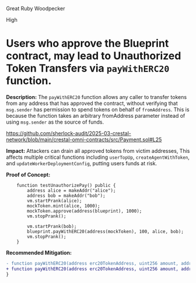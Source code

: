 Great Ruby Woodpecker

High

# Users who approve the Blueprint contract, may lead to Unauthorized Token Transfers via `payWithERC20` function.


**Description:** 
The `payWithERC20` function allows any caller to transfer tokens from any address that has approved the contract, without verifying that `msg.sender` has permission to spend tokens on behalf of `fromAddress`. This is because the function takes an arbitrary fromAddress parameter instead of using `msg.sender` as the source of funds.

https://github.com/sherlock-audit/2025-03-crestal-network/blob/main/crestal-omni-contracts/src/Payment.sol#L25

**Impact:** 
Attackers can drain all approved tokens from victim addresses, This affects multiple critical functions including `userTopUp`, `createAgentWithToken`, and `updateWorkerDeploymentConfig`, putting users funds at risk.

**Proof of Concept:**
```solidity
    function testUnauthorizePay() public {
        address alice = makeAddr("alice");
        address bob = makeAddr("bob");
        vm.startPrank(alice);
        mockToken.mint(alice, 1000);
        mockToken.approve(address(blueprint), 1000);
        vm.stopPrank();

        vm.startPrank(bob);
        blueprint.payWithERC20(address(mockToken), 100, alice, bob);
        vm.stopPrank();
    }
```
**Recommended Mitigation:** 
```diff
- function payWithERC20(address erc20TokenAddress, uint256 amount, address toAddress) internal { 
+ function payWithERC20(address erc20TokenAddress, uint256 amount, address toAddress) public { 
}
```
